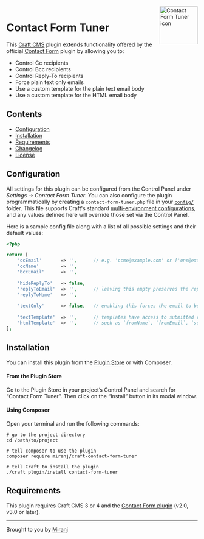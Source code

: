 <img align="right" src="./src/icon.svg" width="100" height="100" alt="Contact Form Tuner icon">


# Contact Form Tuner

This [Craft CMS][] plugin extends functionality offered by the official [Contact Form][cf] plugin by allowing you to:
- Control Cc recipients
- Control Bcc recipients
- Control Reply-To recipients
- Force plain text only emails
- Use a custom template for the plain text email body
- Use a custom template for the HTML email body

[craft cms]:https://craftcms.com
[cf]:https://github.com/craftcms/contact-form

## Contents

- [Configuration](#configuration)
- [Installation](#installation)
- [Requirements](#requirements)
- [Changelog](./CHANGELOG.md)
- [License](./LICENSE.md)



## Configuration

All settings for this plugin can be configured from the Control Panel under _Settings → Contact Form Tuner_. You can also configure the plugin programmatically by creating a `contact-form-tuner.php` file in your [`config/`][config] folder. This file supports Craft's standard [multi-environment configurations][multi], and any values defined here will override those set via the Control Panel.

[config]:https://docs.craftcms.com/v3/config/
[multi]:https://docs.craftcms.com/v3/config/environments.html#multi-environment-configs

Here is a sample config file along with a list of all possible settings and their default values:

```php
<?php

return [
    'ccEmail'       => '',      // e.g. 'ccme@example.com' or ['one@example.com', 'two@example.com']
    'ccName'        => '',
    'bccEmail'      => '',
    
    'hideReplyTo'   => false,
    'replyToEmail'  => '',      // leaving this empty preserves the reply-to set by Contact Form
    'replyToName'   => '',
    
    'textOnly'      => false,   // enabling this forces the email to be sent in plain text only
    
    'textTemplate'  => '',      // templates have access to submitted values
    'htmlTemplate'  => '',      // such as `fromName`, `fromEmail`, `subject` and `message`
];
```



## Installation

You can install this plugin from the [Plugin Store][ps] or with Composer.

[ps]:https://plugins.craftcms.com/contact-form-tuner

#### From the Plugin Store

Go to the Plugin Store in your project’s Control Panel and search for “Contact Form Tuner”.
Then click on the “Install” button in its modal window.

#### Using Composer

Open your terminal and run the following commands:

    # go to the project directory
    cd /path/to/project
    
    # tell composer to use the plugin
    composer require miranj/craft-contact-form-tuner
    
    # tell Craft to install the plugin
    ./craft plugin/install contact-form-tuner



## Requirements

This plugin requires Craft CMS 3 or 4 and the [Contact Form plugin][cf] (v2.0, v3.0 or later).



---

Brought to you by [Miranj](https://miranj.in/)
